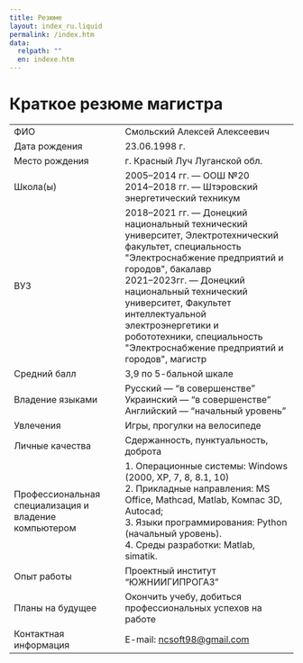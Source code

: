 ```yaml
---
title: Резюме
layout: index_ru.liquid
permalink: /index.htm
data:
  relpath: ""
  en: indexe.htm
---
```

# Краткое резюме магистра

<table id="resume">
<tr>
  <td>ФИО</td>
  <td>Смольский Алексей Алексеевич</td>
</tr>
<tr>
  <td>Дата рождения</td>
  <td>23.06.1998 г.</td>
</tr>
<tr>
  <td>Место рождения</td>
  <td>г. Красный Луч Луганской обл.</td>
</tr>
<tr>
  <td>Школа(ы)</td>
  <td>2005–2014 гг. — ООШ №20
  <br>2014–2018 гг. — Штэровский энергетический техникум
  </td>
</tr>
<tr>
  <td>ВУЗ</td>
  <td>2018–2021 гг. — Донецкий национальный технический университет, Электротехнический факультет, специальность "Электроснабжение предприятий и городов", бакалавр
  <br>2021–2023гг. — Донецкий национальный технический университет, Факультет интеллектуальной электроэнергетики и робототехники, специальность "Электроснабжение предприятий и городов", магистр</td>
</tr>
<tr>
  <td>Средний балл</td>
  <td>3,9 по 5-бальной шкале</td>
</tr>
<tr>
  <td>Владение языками</td>
  <td>Русский — <q>в совершенстве</q>
  <br>Украинский — <q>в совершенстве</q>
  <br>Английский — <q>начальный уровень</q>
  </td>
</tr>
<tr>
  <td>Увлечения</td>
  <td>Игры, прогулки на велосипеде</td>
</tr>
<tr>
  <td>Личные качества</td>
  <td>Сдержанность, пунктуальность, доброта</td>
</tr>
<tr>
  <td>Профессиональная специализация и владение компьютером</td>
  <td>1. Операционные системы: Windows (2000, XP, 7, 8, 8.1, 10)
  <br>2. Прикладные направления: MS Office, Mathcad, Matlab, Компас 3D, Autocad;
  <br>3. Языки программирования: Python (начальный уровень).
  <br>4. Среды разработки: Matlab, simatik.
  </td>
</tr>
<tr>
  <td>Опыт работы</td>
  <td>Проектный институт <q>ЮЖНИИГИПРОГАЗ</q></td>
</tr>
<tr>
  <td>Планы на будущее</td>
  <td>Окончить учебу, добиться профессиональных успехов на работе</td>
</tr>
<tr>
  <td>Контактная информация</td>
  <td>E-mail: <a href="mailto:ncsoft98@gmail.com">ncsoft98@gmail.com</a></td>
</tr>
</table>
